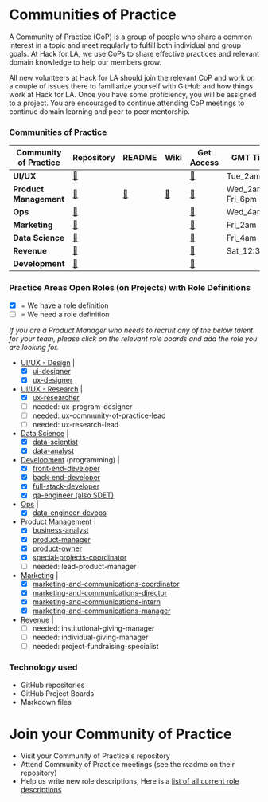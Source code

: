 # Communities of Practice

A Community of Practice (CoP) is a group of people who share a common interest in a topic and meet regularly to fulfill both individual and group goals. At Hack for LA, we use CoPs to share effective practices and relevant domain knowledge to help our members grow. 

All new volunteers at Hack for LA should join the relevant CoP and work on a couple of issues there to familiarize yourself with GitHub and how things work at Hack for LA. Once you have some proficiency, you will be assigned to a project. You are encouraged to continue attending CoP meetings to continue domain learning and peer to peer mentorship.

### Communities of Practice
| Community of Practice | Repository                                            | README                                             | Wiki                                                       | Get Access                                                       | GMT Time             | PST Time              | MST Time              | EST Time             | Meeting Link                                                                       |
| --------------------- | ----------------------------------------------------- | --------------------------------------------------------------------------- | ---------------------------------------------------------- | ---------------------------------------------------------------- | -------------------- | --------------------- | --------------------- | -------------------- | ---------------------------------------------------------------------------------- |
| **UI/UX**                 | [🔗](https://github.com/hackforla/UI-UX)              |                                                                             |                                                            | [🔗](https://github.com/hackforla/UI-UX/issues/13)               | Tue\_2am             | Mon\_6pm              | Mon\_7pm              | Mon\_9pm             | [Zoom](https://us02web.zoom.us/j/89670251875?pwd=NTYySW5yL3YrYTRxcHRpK1V6YWdaQT09) |
| **Product Management**    | [🔗](https://github.com/hackforla/product-management) | [🔗](https://github.com/hackforla/product-management/blob/master/README.md) | [🔗](https://github.com/hackforla/product-management/wiki) | [🔗](https://github.com/hackforla/product-management/issues/133) | Wed\_2am<br>Fri\_6pm | Tue\_6pm<br>Fri\_10am | Tue\_7pm<br>Fri\_11am | Tue\_9pm<br>Fri\_1pm | [Zoom](https://us02web.zoom.us/j/81435536017?pwd=eHNtNm5SVnpickxqUHRlbFJtS2tJUT09) |
| **Ops**                   | [🔗](https://github.com/hackforla/ops)                |                                                                             |                                                            | [🔗](https://github.com/hackforla/ops/issues/7)                  | Wed\_4am             | Tue\_8pm              | Tue\_9pm              | Tue\_11pm            | Zoom                                                                               |
| **Marketing**             | [🔗](https://github.com/hackforla/marketing)          |                                                                             |                                                            | [🔗](https://github.com/hackforla/marketing/issues/35)           | Fri\_2am             | Thu\_6pm              | Thu\_7pm              | Thu\_9pm             | Zoom                                                                               |
| **Data Science**          | [🔗](https://github.com/hackforla/data-science)       |                                                                             |                                                            | [🔗](https://github.com/hackforla/data-science/issues/24)        | Fri\_4am             | Thu\_8pm              | Thu\_9pm              | Thu\_11pm            | [Zoom](https://zoom.us/j/99524024552?pwd=RmUxeWl1cXlsNUtycm9qS2I4ckZlQT09)         |
| **Revenue**               | [🔗](https://github.com/hackforla/revenue)            |                                                                             |                                                            | [🔗](https://github.com/hackforla/revenue/issues/13)             | Sat\_12:30am         | Fri\_4:30pm           | Fri\_5:30pm           | Fri\_7pm             | Zoom                                                                               |
| **Development**           | [🔗](https://github.com/hackforla/development)        |                                                                             |                                                            | [🔗](https://github.com/hackforla/development/issues/1)          |                      |                       |                       |                      |

### Practice Areas Open Roles (on Projects) with Role Definitions
- [x] = We have a role definition
- [ ] = We need a role definition

_If you are a Product Manager who needs to recruit any of the below talent for your team, please click on the relevant role boards and add the role you are looking for._

- [UI/UX - Design](https://github.com/hackforla/UI-UX/projects/3) | 
   - [x] [ui-designer](https://github.com/hackforla/civic-opportunity/blob/master/roles-1/ux-designer.md)
   - [x] [ux-designer](https://github.com/hackforla/civic-opportunity/blob/master/roles-1/ux-researcher.md)
- [UI/UX - Research](https://github.com/hackforla/UI-UX/projects/2) | 
  - [x] [ux-researcher](https://github.com/hackforla/civic-opportunity/blob/master/roles-1/ux-researcher.md)
  - [ ] needed: ux-program-designer
  - [ ] needed: ux-community-of-practice-lead
  - [ ] needed: ux-research-lead
- [Data Science](https://github.com/hackforla/data-science/projects/2) | 
   - [x] [data-scientist](https://github.com/hackforla/civic-opportunity/blob/master/roles-1/data-scientist.md)
   - [x] [data-analyst](https://github.com/hackforla/civic-opportunity/blob/master/roles-1/data-analyst.md)
- [Development](https://github.com/hackforla/development/projects/2) (programming) | 
   - [x] [front-end-developer](https://github.com/hackforla/civic-opportunity/blob/master/roles-1/front-end-developer.md)
   - [x] [back-end-developer](https://github.com/hackforla/civic-opportunity/blob/master/roles-1/back-end-developer.md)
   - [x] [full-stack-developer](https://github.com/hackforla/civic-opportunity/blob/master/roles-1/full-stack-developer.md)
   - [x] [qa-engineer (also SDET)](https://github.com/hackforla/civic-opportunity/blob/master/roles-1/qa-engineer.md)
- [Ops](https://github.com/hackforla/ops/projects/1) | 
   - [x] [data-engineer-devops](https://github.com/hackforla/civic-opportunity/blob/master/roles-1/data-engineer-devops.md)
- [Product Management](https://github.com/hackforla/product-management/projects/8) | 
   - [x] [business-analyst](https://github.com/hackforla/civic-opportunity/blob/master/roles-1/business-analyst.md)
   - [x] [product-manager](https://github.com/hackforla/civic-opportunity/blob/master/roles-1/product-manager.md)
   - [x] [product-owner](https://github.com/hackforla/civic-opportunity/blob/master/roles-1/product-owner.md)
   - [x] [special-projects-coordinator](https://github.com/hackforla/civic-opportunity/blob/master/roles-1/special-projects-coordinator.md)
   - [ ] needed: lead-product-manager
- [Marketing](https://github.com/hackforla/marketing/projects/4) | 
   - [x] [marketing-and-communications-coordinator](https://github.com/hackforla/civic-opportunity/blob/master/roles-1/marketing-and-communications-coordinator.md)
   - [x] [marketing-and-communications-director](https://github.com/hackforla/civic-opportunity/blob/master/roles-1/marketing-and-communications-director.md)
   - [x] [marketing-and-communications-intern](https://github.com/hackforla/civic-opportunity/blob/master/roles-1/marketing-and-communications-intern.md)
   - [x] [marketing-and-communications-manager](https://github.com/hackforla/civic-opportunity/blob/master/roles-1/marketing-and-communications-manager.md)
- [Revenue](https://github.com/hackforla/revenue/projects/2) |  
   - [ ] needed: institutional-giving-manager
   - [ ] needed: individual-giving-manager
   - [ ] needed: project-fundraising-specialist 

### Technology used

- GitHub repositories
- GitHub Project Boards
- Markdown files

# Join your Community of Practice  

- Visit your Community of Practice's repository
- Attend Community of Practice meetings (see the readme on their repository)
- Help us write new role descriptions, Here is a [list of all current role descriptions](https://github.com/hackforla/civic-opportunity/tree/master/roles-1)
